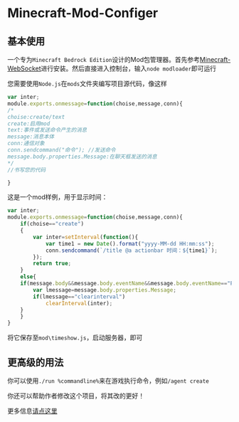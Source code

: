 # Minecraft-Mod-Configer

## 基本使用
一个专为`Minecraft Bedrock Edition`设计的Mod包管理器。首先参考[Minecraft-WebSocket](https://github.com/liumingedwin/mcws)进行安装。然后直接进入控制台，输入`node modloader`即可运行

您需要使用`Node.js`在`mods`文件夹编写项目源代码，像这样
```javascript
var inter;
module.exports.onmessage=function(choise,message,conn){
/*
choise:create/text
create:启用mod
text:事件或发送命令产生的消息
message:消息本体
conn:通信对象
conn.sendcommand("命令"); //发送命令
message.body.properties.Message:在聊天框发送的消息
*/
//书写您的代码

}
```

这是一个mod样例，用于显示时间：
```javascript
var inter;
module.exports.onmessage=function(choise,message,conn){
	if(choise=="create")
	{
		var inter=setInterval(function(){
			var time1 = new Date().format("yyyy-MM-dd HH:mm:ss");
			conn.sendcommand(`/title @a actionbar 时间：${time1}`);
		});
		return true;
	}
	else{
	if(message.body&&message.body.eventName&&message.body.eventName=="PlayerMessage"){
		var lmessage=message.body.properties.Message;
		if(lmessage=="clearinterval")
			clearInterval(inter);
	}
	}
}
```

将它保存至`mod\timeshow.js`，启动服务器，即可

## 更高级的用法

你可以使用`./run %commandline%`来在游戏执行命令，例如`/agent create`

你还可以帮助作者修改这个项目，将其改的更好！

更多信息[请点这里](https://minecraft-zh.gamepedia.com/%E6%95%99%E7%A8%8B/WebSocket)
